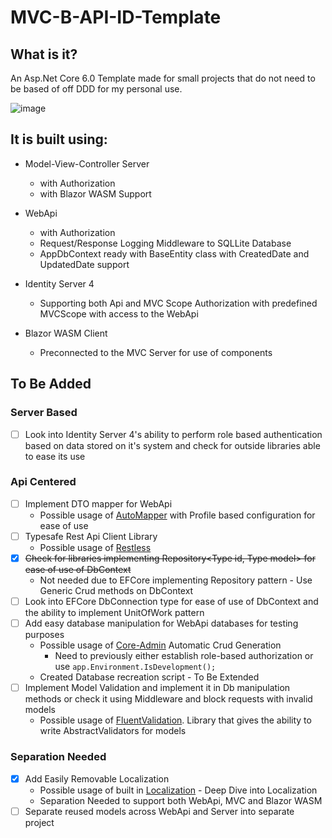 # MVC-B-API-ID-Template

## What is it?

An Asp.Net Core 6.0 Template made for small projects that do not need to be based of off DDD for my personal use.

![image](https://user-images.githubusercontent.com/49447848/189417096-97ca0eae-018f-4a88-a026-d2d63c66aa32.png)

## It is built using:

-   Model-View-Controller Server

    -   with Authorization
    -   with Blazor WASM Support

-   WebApi

    -   with Authorization
    -   Request/Response Logging Middleware to SQLLite Database
    -   AppDbContext ready with BaseEntity class with CreatedDate and UpdatedDate support

-   Identity Server 4

    -   Supporting both Api and MVC Scope Authorization with predefined MVCScope with access to the WebApi

-   Blazor WASM Client
    -   Preconnected to the MVC Server for use of components

## To Be Added

### Server Based

-   [ ] Look into Identity Server 4's ability to perform role based authentication based on data stored on it's system and check for outside libraries able to ease its use

### Api Centered

-   [ ] Implement DTO mapper for WebApi
    -   Possible usage of [AutoMapper](https://docs.automapper.org/en/stable/Getting-started.html) with Profile based configuration for ease of use
-   [ ] Typesafe Rest Api Client Library
    -   Possible usage of [Restless](https://github.com/letsar/RestLess, "Compilation Time Generated Rest Api Client Library")
-   [x] ~~Check for libraries implementing Repository<Type id, Type model> for ease of use of DbContext~~
    -   Not needed due to EFCore implementing Repository pattern - Use Generic Crud methods on DbContext
-   [ ] Look into EFCore DbConnection type for ease of use of DbContext and the ability to implement UnitOfWork pattern
-   [ ] Add easy database manipulation for WebApi databases for testing purposes
    -   Possible usage of [Core-Admin](https://github.com/edandersen/core-admin) Automatic Crud Generation
        -   Need to previously either establish role-based authorization or use `app.Environment.IsDevelopment();`
    -   Created Database recreation script - To Be Extended
-   [ ] Implement Model Validation and implement it in Db manipulation methods or check it using Middleware and block requests with invalid models
    -   Possible usage of [FluentValidation](https://github.com/FluentValidation/FluentValidation). Library that gives the ability to write AbstractValidators for models

### Separation Needed

-   [x] Add Easily Removable Localization
    -   Possible usage of built in [Localization](https://www.codemag.com/Article/2009081/A-Deep-Dive-into-ASP.NET-Core-Localization) - Deep Dive into Localization
    -   Separation Needed to support both WebApi, MVC and Blazor WASM
-   [ ] Separate reused models across WebApi and Server into separate project
